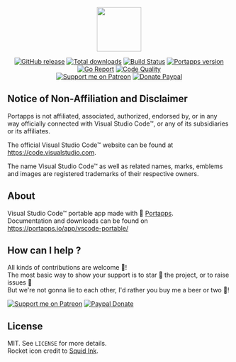 <p align="center"><a href="https://portapps.io/app/vscode-portable/" target="_blank"><img width="100" src="https://github.com/portapps/vscode-portable/blob/master/res/papp.png"></a></p>

<p align="center">
  <a href="https://portapps.io/app/vscode-portable/#download"><img src="https://img.shields.io/github/release/portapps/vscode-portable.svg?style=flat-square" alt="GitHub release"></a>
  <a href="https://portapps.io/app/vscode-portable/#download"><img src="https://img.shields.io/github/downloads/portapps/vscode-portable/total.svg?style=flat-square" alt="Total downloads"></a>
  <a href="https://travis-ci.com/portapps/vscode-portable"><img src="https://img.shields.io/travis/com/portapps/vscode-portable/master.svg?style=flat-square" alt="Build Status"></a>
  <a href="https://github.com/portapps/portapps"><img src="https://img.shields.io/badge/portapps-1.25.0-479fdb.svg?style=flat-square" alt="Portapps version"></a>
  <a href="https://goreportcard.com/report/github.com/portapps/vscode-portable"><img src="https://goreportcard.com/badge/github.com/portapps/vscode-portable?style=flat-square" alt="Go Report"></a>
  <a href="https://www.codacy.com/app/portapps/vscode-portable"><img src="https://img.shields.io/codacy/grade/0f8383fe240048b49444000867f6e7cd.svg?style=flat-square" alt="Code Quality"></a>
  <br /><a href="https://www.patreon.com/crazymax"><img src="https://img.shields.io/badge/donate-patreon-fb664e.svg?style=flat-square" alt="Support me on Patreon"></a>
  <a href="https://www.paypal.me/crazyws"><img src="https://img.shields.io/badge/donate-paypal-7057ff.svg?style=flat-square" alt="Donate Paypal"></a>
</p>

## Notice of Non-Affiliation and Disclaimer

Portapps is not affiliated, associated, authorized, endorsed by, or in any way officially connected with Visual Studio Code™, or any of its subsidiaries or its affiliates.

The official Visual Studio Code™ website can be found at https://code.visualstudio.com.

The name Visual Studio Code™ as well as related names, marks, emblems and images are registered trademarks of their respective owners.

## About

Visual Studio Code™ portable app made with 🚀 [Portapps](https://portapps.io).<br />
Documentation and downloads can be found on https://portapps.io/app/vscode-portable/

## How can I help ?

All kinds of contributions are welcome :raised_hands:!<br />
The most basic way to show your support is to star :star2: the project, or to raise issues :speech_balloon:<br />
But we're not gonna lie to each other, I'd rather you buy me a beer or two :beers:!

[![Support me on Patreon](https://portapps.io/img/patreon.png)](https://www.patreon.com/crazymax) 
[![Paypal Donate](https://portapps.io/img/paypal-donate.png)](https://www.paypal.me/crazyws)

## License

MIT. See `LICENSE` for more details.<br />
Rocket icon credit to [Squid Ink](http://thesquid.ink).
